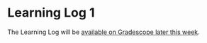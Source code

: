 # Learning Log 1

The Learning Log will be [available on Gradescope later this week](https://www.gradescope.ca/courses/5038).